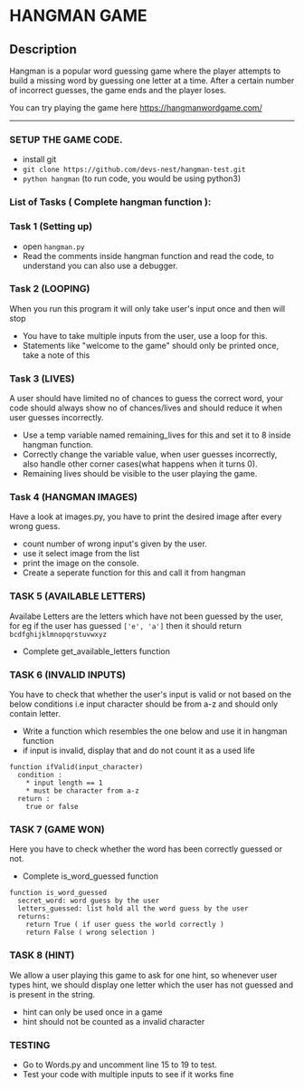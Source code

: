 # HANGMAN GAME
## Description

Hangman is a popular word guessing game where the player attempts to build a missing word by guessing one letter at a time. After a certain number of incorrect guesses, the game ends and the player loses.

You can try playing the game here https://hangmanwordgame.com/

--- 
### SETUP THE GAME CODE.

  * install git
  * `git clone https://github.com/devs-nest/hangman-test.git`
  * `python hangman` (to run code, you would be using python3) 

  
### List of Tasks ( Complete hangman function ):
### Task 1 (Setting up)
  
  * open `hangman.py`
  * Read the comments inside hangman function and read the code, to understand you can also use a debugger.

  ### Task 2 (LOOPING)
  When you run this program it will only take user's input once and then will stop
  * You have to take multiple inputs from the user, use a loop for this.
  * Statements like "welcome to the game" should only be printed once, take a note of this
  ### Task 3 (LIVES)
  A user should have limited no of chances to guess the correct word, your code should always show no of chances/lives and should reduce it when user guesses incorrectly.

  * Use a temp variable named remaining_lives for this and set it to 8 inside hangman function.
  * Correctly change the variable value, when user guesses incorrectly, also handle other corner cases(what happens when it turns 0).
  * Remaining lives should be visible to the user playing the game.

  ### Task 4 (HANGMAN IMAGES)

  Have a look at images.py, you have to print the desired image after every wrong guess.

  * count number of wrong input's given by the user.
  * use it select image from the list
  * print the image on the console.
  * Create a seperate function for this and call it from hangman
  
  ### TASK 5 (AVAILABLE LETTERS)
  Availabe Letters are the letters which have not been guessed by the user,
  for eg if the user has guessed `['e', 'a']` then it should return `bcdfghijklmnopqrstuvwxyz`

  * Complete get_available_letters function
 
  ### TASK 6 (INVALID INPUTS)
  You have to check that whether the user's input is valid or not based on the below conditions i.e input character should be from a-z and should only contain letter.
  * Write a function which resembles the one below and use it in hangman function
  * if input is invalid, display that and do not count it as a used life 
   
  ```
  function ifValid(input_character)
    condition : 
      * input length == 1
      * must be character from a-z
    return :
      true or false
  ```
  ### TASK 7 (GAME WON)
  Here you have to check whether the word has been correctly guessed or not.
  * Complete is_word_guessed function    
  ```
  function is_word_guessed
    secret_word: word guess by the user
    letters_guessed: list hold all the word guess by the user
    returns: 
      return True ( if user guess the world correctly )
      return False ( wrong selection )
  ```
  ### TASK 8 (HINT)
  We allow a user playing this game to ask for one hint, so whenever user types hint, we should display one letter which the user has not guessed and is present in the string.
  * hint can only be used once in a game
  * hint should not be counted as a invalid character
  
  ### TESTING
  * Go to Words.py and uncomment line 15 to 19 to test.
  * Test your code with multiple inputs to see if it works fine

  

